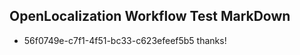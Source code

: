 ## OpenLocalization Workflow Test MarkDown
* 56f0749e-c7f1-4f51-bc33-c623efeef5b5 thanks!

<!--HONumber=Aug16_HO3-->


